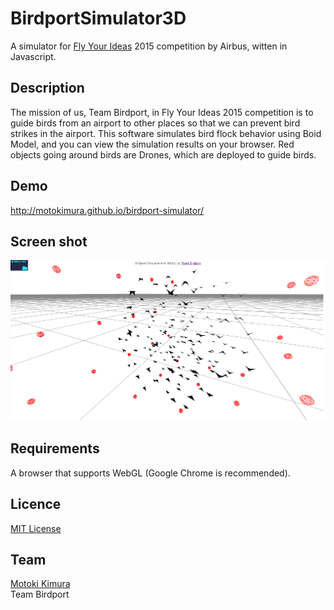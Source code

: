 BirdportSimulator3D
====
A simulator for [Fly Your Ideas](https://www.airbus-fyi.com/) 2015 competition by Airbus, witten in Javascript.

## Description

The mission of us, Team Birdport, in Fly Your Ideas 2015 competition is 
to guide birds from an airport to other places so that we can prevent bird strikes in the airport. 
This software simulates bird flock behavior using Boid Model, and you can view the simulation results on your browser.
Red objects going around birds are Drones, which are deployed to guide birds. 

## Demo

http://motokimura.github.io/birdport-simulator/

## Screen shot

<img src="https://raw.githubusercontent.com/motokimura/BirdportSimulator3D/master/screen_capture.png" />

## Requirements

A browser that supports WebGL (Google Chrome is recommended).

## Licence

[MIT License](LICENSE.txt)

## Team

[Motoki Kimura](https://github.com/motokimura)<br />
Team Birdport
